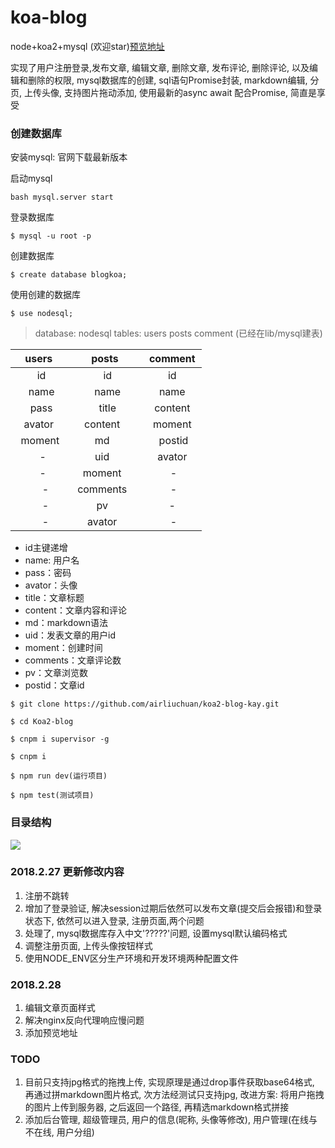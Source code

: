 # koa-blog
node+koa2+mysql (欢迎star)[预览地址](http://node.moneng.org/)


实现了用户注册登录,发布文章, 编辑文章, 删除文章, 发布评论, 删除评论, 以及编辑和删除的权限, mysql数据库的创建, sql语句Promise封装, markdown编辑, 分页, 上传头像, 支持图片拖动添加, 使用最新的async await 配合Promise, 简直是享受


### 创建数据库 
安装mysql: 官网下载最新版本

启动mysql
```
bash mysql.server start
```

登录数据库
```
$ mysql -u root -p
```
创建数据库
```
$ create database blogkoa;
```
使用创建的数据库
```
$ use nodesql;
```

> database: nodesql  tables: users posts comment  (已经在lib/mysql建表)


| users   | posts    |  comment  |
| :----: | :----:   | :----: |
|   id    |   id    |   id    |
|   name    |   name    |   name    |
|   pass    |   title    |   content    |
|   avator     | content      |   moment    |
|    moment     | md      |    postid   |
|     -    | uid      |   avator    |
|     -    | moment      |    -   |
|     -   | comments      |    -   |      
|     -   | pv             |   -   |      
|     -   |  avator       |    -   |    


* id主键递增
* name: 用户名
* pass：密码
* avator：头像
* title：文章标题
* content：文章内容和评论
* md：markdown语法
* uid：发表文章的用户id 
* moment：创建时间
* comments：文章评论数
* pv：文章浏览数
* postid：文章id

```
$ git clone https://github.com/airliuchuan/koa2-blog-kay.git
```
```
$ cd Koa2-blog
```
```
$ cnpm i supervisor -g
```
```
$ cnpm i 
```
```
$ npm run dev(运行项目)
```
```
$ npm test(测试项目)
```
### 目录结构

![](http://oxn3qjcft.bkt.clouddn.com/mulu.jpg)
### 2018.2.27 更新修改内容
1. 注册不跳转
2. 增加了登录验证, 解决session过期后依然可以发布文章(提交后会报错)和登录状态下, 依然可以进入登录, 注册页面,两个问题
3. 处理了, mysql数据库存入中文'?????'问题, 设置mysql默认编码格式
4. 调整注册页面, 上传头像按钮样式
5. 使用NODE_ENV区分生产环境和开发环境两种配置文件
### 2018.2.28
1. 编辑文章页面样式
2. 解决nginx反向代理响应慢问题
3. 添加预览地址

### TODO
1. 目前只支持jpg格式的拖拽上传, 实现原理是通过drop事件获取base64格式, 再通过拼markdown图片格式, 次方法经测试只支持jpg, 改进方案: 将用户拖拽的图片上传到服务器, 之后返回一个路径, 再精选markdown格式拼接
2. 添加后台管理, 超级管理员, 用户的信息(昵称, 头像等修改), 用户管理(在线与不在线, 用户分组)


